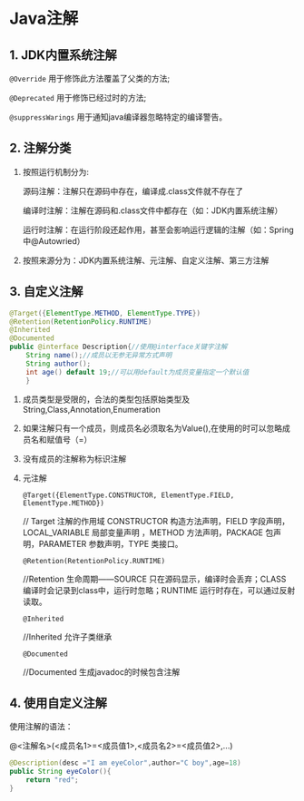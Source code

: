 # Java注解

## 1. JDK内置系统注解

`@Override` 用于修饰此方法覆盖了父类的方法;

`@Deprecated` 用于修饰已经过时的方法;

`@suppressWarings` 用于通知java编译器忽略特定的编译警告。

## 2. 注解分类

1. 按照运行机制分为:

    源码注解：注解只在源码中存在，编译成.class文件就不存在了

    编译时注解：注解在源码和.class文件中都存在（如：JDK内置系统注解）

    运行时注解：在运行阶段还起作用，甚至会影响运行逻辑的注解（如：Spring中@Autowried）

2. 按照来源分为：JDK内置系统注解、元注解、自定义注解、第三方注解

## 3. 自定义注解
```java
@Target({ElementType.METHOD, ElementType.TYPE})
@Retention(RetentionPolicy.RUNTIME)
@Inherited
@Documented	
public @interface Description{//使用@interface关键字注解
	String name();//成员以无参无异常方式声明
	String author();
	int age() default 19;//可以用default为成员变量指定一个默认值
	}
```
1. 成员类型是受限的，合法的类型包括原始类型及String,Class,Annotation,Enumeration
2. 如果注解只有一个成员，则成员名必须取名为Value(),在使用的时可以忽略成员名和赋值号（=）
3. 没有成员的注解称为标识注解
4. 元注解

    `@Target({ElementType.CONSTRUCTOR, ElementType.FIELD, ElementType.METHOD})`

    // Target 注解的作用域   CONSTRUCTOR 构造方法声明，FIELD 字段声明，LOCAL_VARIABLE 局部变量声明 ，METHOD 方法声明，PACKAGE 包声明，PARAMETER 参数声明，TYPE 类接口。

    `@Retention(RetentionPolicy.RUNTIME)`

    //Retention 生命周期——SOURCE 只在源码显示，编译时会丢弃；CLASS 编译时会记录到class中，运行时忽略；RUNTIME 运行时存在，可以通过反射读取。

    `@Inherited`

    //Inherited 允许子类继承

    `@Documented` 

    //Documented 生成javadoc的时候包含注解
## 4. 使用自定义注解
使用注解的语法：

@<注解名>(<成员名1>=<成员值1>,<成员名2>=<成员值2>,...)
```java
@Description(desc ="I am eyeColor",author="C boy",age=18)
public String eyeColor(){
	return "red";
}
``` 